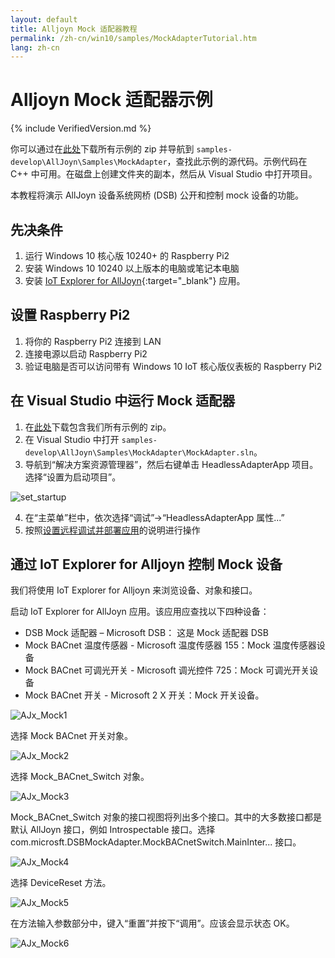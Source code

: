 ```yaml
---
layout: default
title: Alljoyn Mock 适配器教程
permalink: /zh-cn/win10/samples/MockAdapterTutorial.htm
lang: zh-cn
---
```


# Alljoyn Mock 适配器示例

{% include VerifiedVersion.md %}

你可以通过在[此处](https://github.com/ms-iot/samples/archive/develop.zip)下载所有示例的 zip 并导航到 `samples-develop\AllJoyn\Samples\MockAdapter`，查找此示例的源代码。示例代码在 C++ 中可用。在磁盘上创建文件夹的副本，然后从 Visual Studio 中打开项目。

本教程将演示 AllJoyn 设备系统网桥 \(DSB\) 公开和控制 mock 设备的功能。

## 先决条件

1. 运行 Windows 10 核心版 10240+ 的 Raspberry Pi2
2. 安装 Windows 10 10240 以上版本的电脑或笔记本电脑
3. 安装 [IoT Explorer for AllJoyn]({{site.baseurl}}/zh-cn/win10/AllJoyn.htm#AllJoynExplorer){:target="_blank"} 应用。

## 设置 Raspberry Pi2

1. 将你的 Raspberry Pi2 连接到 LAN
2. 连接电源以启动 Raspberry Pi2
3. 验证电脑是否可以访问带有 Windows 10 IoT 核心版仪表板的 Raspberry Pi2

## 在 Visual Studio 中运行 Mock 适配器

1. 在[此处](https://github.com/ms-iot/samples/archive/develop.zip)下载包含我们所有示例的 zip。
2. 在 Visual Studio 中打开 `samples-develop\AllJoyn\Samples\MockAdapter\MockAdapter.sln`。
3. 导航到“解决方案资源管理器”，然后右键单击 HeadlessAdapterApp 项目。选择“设置为启动项目”。

![set\_startup]({{site.baseurl}}/Resources/images/MockAdapter/mockadapter_vs.png)

4. 	在“主菜单”栏中，依次选择“调试”-\>“HeadlessAdapterApp 属性...”
5.	按照[设置远程调试并部署应用]({{site.baseurl}}/{{page.lang}}/win10/AppDeployment.htm#cpp)的说明进行操作

## 通过 IoT Explorer for Alljoyn 控制 Mock 设备

我们将使用 IoT Explorer for Alljoyn 来浏览设备、对象和接口。

启动 IoT Explorer for AllJoyn 应用。该应用应查找以下四种设备：

* DSB Mock 适配器 – Microsoft DSB： 这是 Mock 适配器 DSB
* Mock BACnet 温度传感器 - Microsoft 温度传感器 155：Mock 温度传感器设备
* Mock BACnet 可调光开关 - Microsoft 调光控件 725：Mock 可调光开关设备
* Mock BACnet 开关 - Microsoft 2 X 开关：Mock 开关设备。

![AJx\_Mock1]({{site.baseurl}}/Resources/images/MockAdapter/mock_ajx1.png)

选择 Mock BACnet 开关对象。

![AJx\_Mock2]({{site.baseurl}}/Resources/images/MockAdapter/mock_ajx2.png)

选择 Mock\_BACnet\_Switch 对象。

![AJx\_Mock3]({{site.baseurl}}/Resources/images/MockAdapter/mock_ajx3.png)

  Mock\_BACnet\_Switch 对象的接口视图将列出多个接口。其中的大多数接口都是默认 AllJoyn 接口，例如 Introspectable 接口。选择 com.microsft.DSBMockAdapter.MockBACnetSwitch.MainInter... 接口。

![AJx\_Mock4]({{site.baseurl}}/Resources/images/MockAdapter/mock_ajx4.png)

选择 DeviceReset 方法。

![AJx\_Mock5]({{site.baseurl}}/Resources/images/MockAdapter/mock_ajx5.png)

 在方法输入参数部分中，键入“重置”并按下“调用”。应该会显示状态 OK。

![AJx\_Mock6]({{site.baseurl}}/Resources/images/MockAdapter/mock_ajx6.png)
